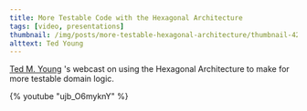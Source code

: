 ```yaml
---
title: More Testable Code with the Hexagonal Architecture
tags: [video, presentations]
thumbnail: /img/posts/more-testable-hexagonal-architecture/thumbnail-420x255.png
alttext: Ted Young
---
```


<a href="https://twitter.com/jitterted">Ted M. Young</a> 's webcast on using the Hexagonal Architecture
to make for more testable domain logic.

{% youtube "ujb_O6myknY" %}
